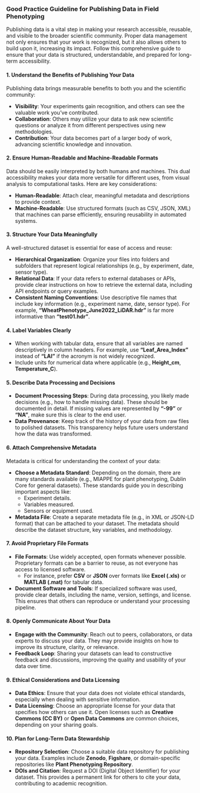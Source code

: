 ### **Good Practice Guideline for Publishing Data in Field Phenotyping**

Publishing data is a vital step in making your research accessible, reusable, and visible to the broader scientific community. Proper data management not only ensures that your work is recognized, but it also allows others to build upon it, increasing its impact. Follow this comprehensive guide to ensure that your data is structured, understandable, and prepared for long-term accessibility.

#### 1. **Understand the Benefits of Publishing Your Data**
   Publishing data brings measurable benefits to both you and the scientific community:
   - **Visibility**: Your experiments gain recognition, and others can see the valuable work you’ve contributed.
   - **Collaboration**: Others may utilize your data to ask new scientific questions or analyze it from different perspectives using new methodologies.
   - **Contribution**: Your data becomes part of a larger body of work, advancing scientific knowledge and innovation.

#### 2. **Ensure Human-Readable and Machine-Readable Formats**
   Data should be easily interpreted by both humans and machines. This dual accessibility makes your data more versatile for different uses, from visual analysis to computational tasks. Here are key considerations:
   - **Human-Readable**: Attach clear, meaningful metadata and descriptions to provide context.
   - **Machine-Readable**: Use structured formats (such as CSV, JSON, XML) that machines can parse efficiently, ensuring reusability in automated systems.

#### 3. **Structure Your Data Meaningfully**
   A well-structured dataset is essential for ease of access and reuse:
   - **Hierarchical Organization**: Organize your files into folders and subfolders that represent logical relationships (e.g., by experiment, date, sensor type).
   - **Relational Data**: If your data refers to external databases or APIs, provide clear instructions on how to retrieve the external data, including API endpoints or query examples.
   - **Consistent Naming Conventions**: Use descriptive file names that include key information (e.g., experiment name, date, sensor type). For example, **“WheatPhenotype_June2022_LiDAR.hdr”** is far more informative than **“test01.hdr”**.

#### 4. **Label Variables Clearly**
   - When working with tabular data, ensure that all variables are named descriptively in column headers. For example, use **“Leaf_Area_Index”** instead of **“LAI”** if the acronym is not widely recognized.
   - Include units for numerical data where applicable (e.g., **Height_cm**, **Temperature_C**).

#### 5. **Describe Data Processing and Decisions**
   - **Document Processing Steps**: During data processing, you likely made decisions (e.g., how to handle missing data). These should be documented in detail. If missing values are represented by **“-99”** or **“NA”**, make sure this is clear to the end user.
   - **Data Provenance**: Keep track of the history of your data from raw files to polished datasets. This transparency helps future users understand how the data was transformed.

#### 6. **Attach Comprehensive Metadata**
   Metadata is critical for understanding the context of your data:
   - **Choose a Metadata Standard**: Depending on the domain, there are many standards available (e.g., MIAPPE for plant phenotyping, Dublin Core for general datasets). These standards guide you in describing important aspects like:
     - Experiment details.
     - Variables measured.
     - Sensors or equipment used.
   - **Metadata File**: Create a separate metadata file (e.g., in XML or JSON-LD format) that can be attached to your dataset. The metadata should describe the dataset structure, key variables, and methodology.

#### 7. **Avoid Proprietary File Formats**
   - **File Formats**: Use widely accepted, open formats whenever possible. Proprietary formats can be a barrier to reuse, as not everyone has access to licensed software.
     - For instance, prefer **CSV** or **JSON** over formats like **Excel (.xls)** or **MATLAB (.mat)** for tabular data.
   - **Document Software and Tools**: If specialized software was used, provide clear details, including the name, version, settings, and license. This ensures that others can reproduce or understand your processing pipeline.

#### 8. **Openly Communicate About Your Data**
   - **Engage with the Community**: Reach out to peers, collaborators, or data experts to discuss your data. They may provide insights on how to improve its structure, clarity, or relevance.
   - **Feedback Loop**: Sharing your datasets can lead to constructive feedback and discussions, improving the quality and usability of your data over time.

#### 9. **Ethical Considerations and Data Licensing**
   - **Data Ethics**: Ensure that your data does not violate ethical standards, especially when dealing with sensitive information.
   - **Data Licensing**: Choose an appropriate license for your data that specifies how others can use it. Open licenses such as **Creative Commons (CC BY)** or **Open Data Commons** are common choices, depending on your sharing goals.

#### 10. **Plan for Long-Term Data Stewardship**
   - **Repository Selection**: Choose a suitable data repository for publishing your data. Examples include **Zenodo**, **Figshare**, or domain-specific repositories like **Plant Phenotyping Repository**.
   - **DOIs and Citation**: Request a DOI (Digital Object Identifier) for your dataset. This provides a permanent link for others to cite your data, contributing to academic recognition.

